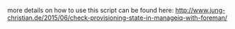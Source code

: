 more details on how to use this script can be found here: http://www.jung-christian.de/2015/06/check-provisioning-state-in-manageiq-with-foreman/
